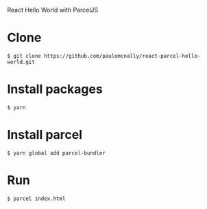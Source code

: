 React Hello World with ParcelJS

# Clone

    $ git clone https://github.com/paulomcnally/react-parcel-hello-world.git

# Install packages

    $ yarn

# Install parcel

    $ yarn global add parcel-bundler

# Run

    $ parcel index.html
